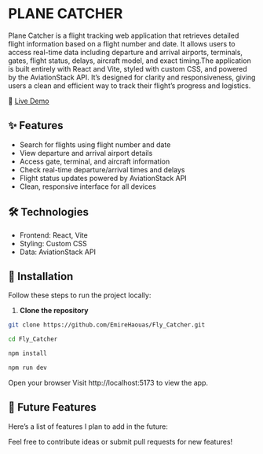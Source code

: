 # PLANE CATCHER


Plane Catcher is a flight tracking web application that retrieves detailed flight
information based on a flight number and date. It allows users to access real-time
data including departure and arrival airports, terminals, gates, flight status,
delays, aircraft model, and exact timing.The application is built entirely
with React and Vite, styled with custom CSS, and powered by the AviationStack 
API. It’s designed for clarity and responsiveness, giving users a clean and
efficient way to track their flight’s progress and logistics.

🔗 [Live Demo](https://emire-haouas.dev/plane_Catcher2/)




## ✨ Features
- Search for flights using flight number and date
- View departure and arrival airport details
- Access gate, terminal, and aircraft information
- Check real-time departure/arrival times and delays
-  Flight status updates powered by AviationStack API
- Clean, responsive interface for all devices

## 🛠️ Technologies
- Frontend: React, Vite
- Styling: Custom CSS
- Data: AviationStack API


## 🚀 Installation

Follow these steps to run the project locally:

1. **Clone the repository**
```bash
git clone https://github.com/EmireHaouas/Fly_Catcher.git
````
````bash
cd Fly_Catcher
````
````bash
npm install

````

```bash
npm run dev
````
Open your browser
Visit http://localhost:5173 to view the app.

## 🔮 Future Features

Here’s a list of features I plan to add in the future:




Feel free to contribute ideas or submit pull requests for new features!
